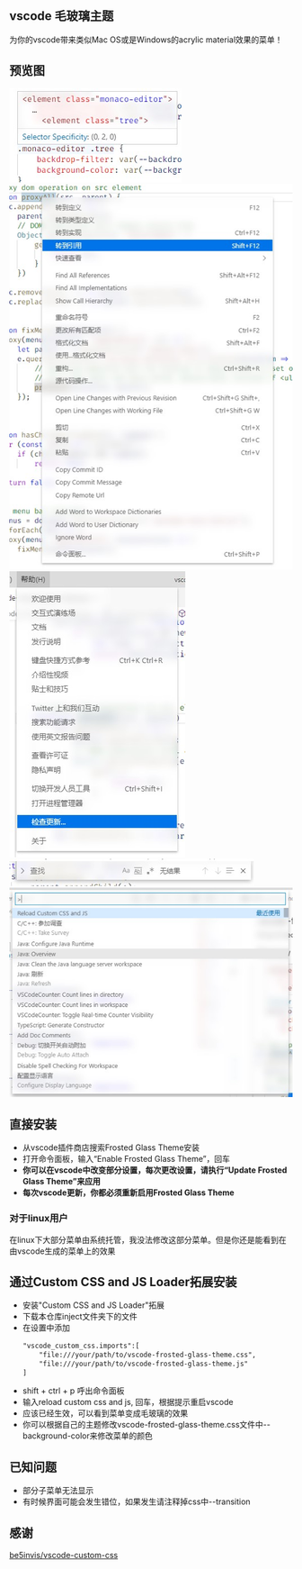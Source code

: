 ## vscode 毛玻璃主题
为你的vscode带来类似Mac OS或是Windows的acrylic material效果的菜单！
## 预览图
![CodeHover](image/CodeHover.jpg)
![ContextMenu](image/ContextMenu.jpg)
![MenuBar](image/MenuBar.jpg)
![SearchBar](image/SearchBar.jpg)
![CommandPanel](image/CommandPanel.jpg)
## 直接安装
* 从vscode插件商店搜索Frosted Glass Theme安装
* 打开命令面板，输入“Enable Frosted Glass Theme”，回车
* **你可以在vscode中改变部分设置，每次更改设置，请执行“Update Frosted Glass Theme”来应用**
* **每次vscode更新，你都必须重新启用Frosted Glass Theme**
### 对于linux用户
在linux下大部分菜单由系统托管，我没法修改这部分菜单。但是你还是能看到在由vscode生成的菜单上的效果
## 通过Custom CSS and JS Loader拓展安装
* 安装"Custom CSS and JS Loader"拓展
* 下载本仓库inject文件夹下的文件
* 在设置中添加
    ```
    "vscode_custom_css.imports":[ 
        "file:///your/path/to/vscode-frosted-glass-theme.css",
        "file:///your/path/to/vscode-frosted-glass-theme.js"
    ]
    ```
* shift + ctrl + p 呼出命令面板
* 输入reload custom css and js, 回车，根据提示重启vscode
* 应该已经生效，可以看到菜单变成毛玻璃的效果
* 你可以根据自己的主题修改vscode-frosted-glass-theme.css文件中--background-color来修改菜单的颜色
## 已知问题
* 部分子菜单无法显示
* 有时候界面可能会发生错位，如果发生请注释掉css中--transition
## 感谢
[be5invis/vscode-custom-css](https://github.com/be5invis/vscode-custom-css)